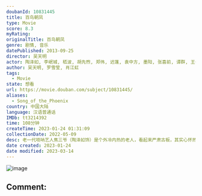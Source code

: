 ```yaml
---
doubanId: 10831445
title: 百鸟朝凤
type: Movie
score: 8.3
myRating: 
originalTitle: 百鸟朝凤
genre: 剧情, 音乐
datePublished: 2013-09-25
director: 吴天明
actor: 陶泽如, 李岷城, 嵇波, 胡先煦, 郑伟, 迟蓬, 袁中方, 墨阳, 张喜前, 谭群, 王长玲, 周天羽, 张双成, 许还山, 陈进
author: 吴天明, 罗雪莹, 肖江虹
tags:
  - Movie
state: 想看
url: https://movie.douban.com/subject/10831445/
aliases:
  - Song_of_the_Phoenix
country: 中国大陆
language: 汉语普通话
IMDb: tt3214392
time: 108分钟
createTime: 2023-01-24 01:31:09
collectionDate: 2022-05-09
desc: 老一代唢呐艺人焦三爷（陶泽如饰）是个外冷内热的老人，看起来严肃古板，其实心怀热血。影片表现了在社会变革、民心浮躁的年代里，新老两代唢呐艺人为了信念的坚守所产生的真挚的师徒情、父子情、兄弟情。本片改...
date created: 2023-01-24
date modified: 2023-03-14
---
```


![image](p2332714135.jpg)

Comment:
---
